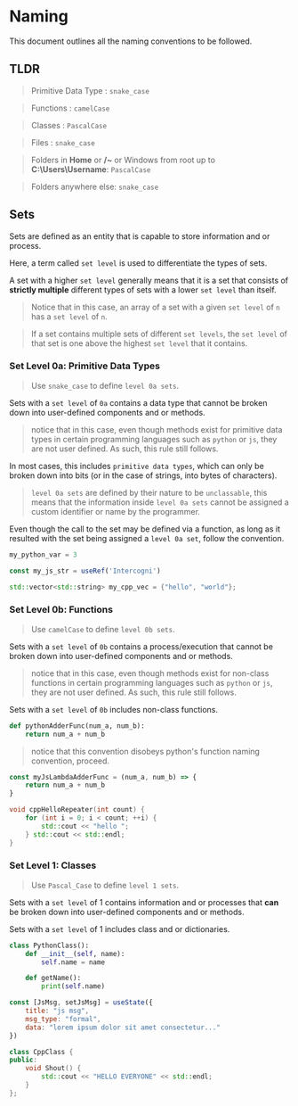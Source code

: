 # Naming
This document outlines all the naming conventions to be followed.

## TLDR
> Primitive Data Type : `snake_case`

> Functions : `camelCase`

> Classes : `PascalCase`

> Files : `snake_case`

> Folders in **Home** or **/~** or Windows from root up to **C:\Users\Username**: `PascalCase`

> Folders anywhere else: `snake_case`

## Sets
Sets are defined as an entity that is capable to store information and or process.

Here, a term called `set level` is used to differentiate the types of sets. 

A set with a higher `set level` generally means that it is a set that consists of **strictly multiple** different types of sets with a lower `set level` than itself.
> Notice that in this case, an array of a set with a given `set level` of `n` has a `set level` of `n`.

> If a set contains multiple sets of different `set levels`, the `set level` of that set is one above the highest `set level` that it contains.

### Set Level 0a: Primitive Data Types

> Use `snake_case` to define `level 0a sets`. 

Sets with a `set level` of `0a` contains a data type that cannot be broken down into user-defined components and or methods. 

> notice that in this case, even though methods exist for primitive data types in certain programming languages such as `python` or `js`, they are not user defined. As such, this rule still follows.

In most cases, this includes `primitive data types`, which can only be broken down into bits (or in the case of strings, into bytes of characters).

> `level 0a sets` are defined by their nature to be `unclassable`, this means that the information inside `level 0a sets` cannot be assigned a custom identifier or name by the programmer.

Even though the call to the set may be defined via a function, as long as it resulted with the set being assigned a `level 0a set`, follow the convention.

```python
my_python_var = 3
```
```js
const my_js_str = useRef('Intercogni')
```
```cpp
std::vector<std::string> my_cpp_vec = {"hello", "world"};
```

### Set Level 0b: Functions
> Use `camelCase` to define `level 0b sets`.

Sets with a `set level` of `0b` contains a process/execution that cannot be broken down into user-defined components and or methods.

> notice that in this case, even though methods exist for non-class functions in certain programming languages such as `python` or `js`, they are not user defined. As such, this rule still follows.

Sets with a `set level` of `0b` includes non-class functions.

```python
def pythonAdderFunc(num_a, num_b):
    return num_a + num_b
```
> notice that this convention disobeys python's function naming convention, proceed.

```js
const myJsLambdaAdderFunc = (num_a, num_b) => {
    return num_a + num_b
}
```
```cpp
void cppHelloRepeater(int count) {
    for (int i = 0; i < count; ++i) {
        std::cout << "hello ";
    } std::cout << std::endl;
}
```

### Set Level 1: Classes
> Use `Pascal_Case` to define `level 1 sets`.

Sets with a `set level` of 1 contains information and or processes that **can** be broken down into user-defined components and or methods.

Sets with a `set level` of 1 includes class and or dictionaries.

```python
class PythonClass():
    def __init__(self, name):
        self.name = name

    def getName():
        print(self.name)
```

```js
const [JsMsg, setJsMsg] = useState({
    title: "js msg",
    msg_type: "formal",
    data: "lorem ipsum dolor sit amet consectetur..."
})
```

```cpp
class CppClass {
public:
    void Shout() {
        std::cout << "HELLO EVERYONE" << std::endl;
    }
};
```